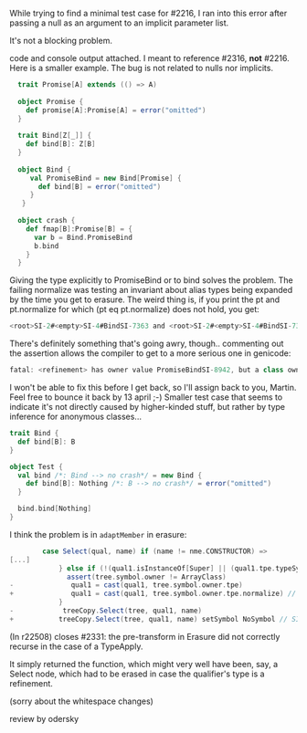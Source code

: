 While trying to find a minimal test case for #2216, I ran into this error after passing a null as an argument to an implicit parameter list.

It's not a blocking problem.

code and console output attached.
I meant to reference #2316, **not** #2216.
Here is a smaller example. The bug is not related to nulls nor implicits.
```scala
  trait Promise[A] extends (() => A)  
  
  object Promise {
    def promise[A]:Promise[A] = error("omitted")
  }
  
  trait Bind[Z[_]] {
    def bind[B]: Z[B]
  }
  
  object Bind {
     val PromiseBind = new Bind[Promise] {
       def bind[B] = error("omitted")
     }
   }
 
  object crash {
    def fmap[B]:Promise[B] = {
      var b = Bind.PromiseBind
      b.bind
    }
  }
```

Giving the type explicitly to PromiseBind or to bind solves the problem.
The failing normalize was testing an invariant about alias types being expanded by the time you get to erasure. The weird thing is, if you print the pt and pt.normalize for which (pt eq pt.normalize) does not hold, you get:

```scala
<root>SI-2#<empty>SI-4#BindSI-7363 and <root>SI-2#<empty>SI-4#BindSI-7363
```

There's definitely something that's going awry, though.. commenting out the assertion allows the compiler to get to a more serious one in genicode:

```scala
fatal: <refinement> has owner value PromiseBindSI-8942, but a class owner is required
```

I won't be able to fix this before I get back, so I'll assign back to you, Martin. Feel free to bounce it back by 13 april ;-)
Smaller test case that seems to indicate it's not directly caused by higher-kinded stuff, but rather by type inference for anonymous classes...

```scala
trait Bind {
  def bind[B]: B
}

object Test {
  val bind /*: Bind --> no crash*/ = new Bind {
    def bind[B]: Nothing /*: B --> no crash*/ = error("omitted")
  }

  bind.bind[Nothing]
}
```
I think the problem is in `adaptMember` in erasure:

```scala
        case Select(qual, name) if (name != nme.CONSTRUCTOR) =>
[...]
            } else if (!(qual1.isInstanceOf[Super] || (qual1.tpe.typeSymbol isSubClass tree.symbol.owner))) {
              assert(tree.symbol.owner != ArrayClass)
-              qual1 = cast(qual1, tree.symbol.owner.tpe)
+              qual1 = cast(qual1, tree.symbol.owner.tpe.normalize) // SI-2331
            }
-            treeCopy.Select(tree, qual1, name)
+           treeCopy.Select(tree, qual1, name) setSymbol NoSymbol // SI-2331: force re-typecheck as name may now refer to a different symbol
```
(In r22508) closes #2331: the pre-transform in Erasure did not correctly recurse in the case of a TypeApply.

It simply returned the function, which might very well have been, say, a Select node, which had to be erased in case the qualifier's type is a refinement.

(sorry about the whitespace changes)

review by odersky
